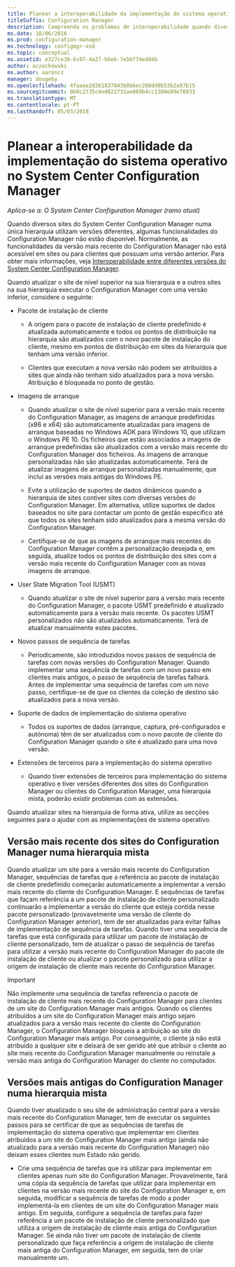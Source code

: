 ```yaml
---
title: Planear a interoperabilidade da implementação do sistema operativo
titleSuffix: Configuration Manager
description: Compreenda os problemas de interoperabilidade quando diversos sites do System Center Configuration Manager numa única hierarquia utilizam versões diferentes.
ms.date: 10/06/2016
ms.prod: configuration-manager
ms.technology: configmgr-osd
ms.topic: conceptual
ms.assetid: e327ce38-6c07-4a27-b6eb-7e5bf74ed04b
author: aczechowski
ms.author: aaroncz
manager: dougeby
ms.openlocfilehash: 4faaae2d261837043b8b6ec208dd8b53b2a97b15
ms.sourcegitcommit: 0b0c2735c4ed822731ae069b4cc1380e89e78933
ms.translationtype: MT
ms.contentlocale: pt-PT
ms.lasthandoff: 05/03/2018
---
```

# <a name="planning-for-operating-system-deployment-interoperability-in-system-center-configuration-manager"></a>Planear a interoperabilidade da implementação do sistema operativo no System Center Configuration Manager

*Aplica-se a: O System Center Configuration Manager (ramo atual)*

Quando diversos sites do System Center Configuration Manager numa única hierarquia utilizam versões diferentes, algumas funcionalidades do Configuration Manager não estão disponível. Normalmente, as funcionalidades da versão mais recente do Configuration Manager não está acessível em sites ou para clientes que possuam uma versão anterior. Para obter mais informações, veja [Interoperabilidade entre diferentes versões do System Center Configuration Manager](../../core/plan-design/hierarchy/interoperability-between-different-versions.md).  

 Quando atualizar o site de nível superior na sua hierarquia e a outros sites na sua hierarquia executar o Configuration Manager com uma versão inferior, considere o seguinte:  

-   Pacote de instalação de cliente  

    -   A origem para o pacote de instalação de cliente predefinido é atualizada automaticamente e todos os pontos de distribuição na hierarquia são atualizados com o novo pacote de instalação do cliente, mesmo em pontos de distribuição em sites da hierarquia que tenham uma versão inferior.  

    -   Clientes que executam a nova versão não podem ser atribuídos a sites que ainda não tenham sido atualizados para a nova versão. Atribuição é bloqueada no ponto de gestão.  

-   Imagens de arranque  

    -   Quando atualizar o site de nível superior para a versão mais recente do Configuration Manager, as imagens de arranque predefinidas (x86 e x64) são automaticamente atualizadas para imagens de arranque baseadas no Windows ADK para Windows 10, que utilizam o Windows PE 10. Os ficheiros que estão associados a imagens de arranque predefinidas são atualizados com a versão mais recente do Configuration Manager dos ficheiros. As imagens de arranque personalizadas não são atualizadas automaticamente. Terá de atualizar imagens de arranque personalizadas manualmente, que inclui as versões mais antigas do Windows PE.  

    -   Evite a utilização de suportes de dados dinâmicos quando a hierarquia de sites contiver sites com diversas versões do Configuration Manager. Em alternativa, utilize suportes de dados baseados no site para contactar um ponto de gestão específico até que todos os sites tenham sido atualizados para a mesma versão do Configuration Manager.  

    -   Certifique-se de que as imagens de arranque mais recentes do Configuration Manager contêm a personalização desejada e, em seguida, atualize todos os pontos de distribuição dos sites com a versão mais recente do Configuration Manager com as novas imagens de arranque.  

-   User State Migration Tool (USMT)  

    -   Quando atualizar o site de nível superior para a versão mais recente do Configuration Manager, o pacote USMT predefinido é atualizado automaticamente para a versão mais recente. Os pacotes USMT personalizados não são atualizados automaticamente. Terá de atualizar manualmente estes pacotes.  

-   Novos passos de sequência de tarefas  

    -   Periodicamente, são introduzidos novos passos de sequência de tarefas com novas versões do Configuration Manager. Quando implementar uma sequência de tarefas com um novo passo em clientes mais antigos, o passo de sequência de tarefas falhará. Antes de implementar uma sequência de tarefas com um novo passo, certifique-se de que os clientes da coleção de destino são atualizados para a nova versão.  

-   Suporte de dados de implementação do sistema operativo  

    -   Todos os suportes de dados (arranque, captura, pré-configurados e autónoma) têm de ser atualizados com o novo pacote de cliente do Configuration Manager quando o site é atualizado para uma nova versão.  

-   Extensões de terceiros para a implementação do sistema operativo  

    -   Quando tiver extensões de terceiros para implementação do sistema operativo e tiver versões diferentes dos sites do Configuration Manager ou clientes do Configuration Manager, uma hierarquia mista, poderão existir problemas com as extensões.  

 Quando atualizar sites na hierarquia de forma ativa, utilize as secções seguintes para o ajudar com as implementações de sistema operativo.  

## <a name="latest-version-of-configuration-manager-sites-in-a-mixed-hierarchy"></a>Versão mais recente dos sites do Configuration Manager numa hierarquia mista  
 Quando atualizar um site para a versão mais recente do Configuration Manager, sequências de tarefas que a referência ao pacote de instalação de cliente predefinido começarão automaticamente a implementar a versão mais recente do cliente do Configuration Manager. E sequências de tarefas que façam referência a um pacote de instalação de cliente personalizado continuarão a implementar a versão do cliente que esteja contida nesse pacote personalizado (provavelmente uma versão de cliente do Configuration Manager anterior), tem de ser atualizadas para evitar falhas de implementação de sequência de tarefas. Quando tiver uma sequência de tarefas que está configurada para utilizar um pacote de instalação de cliente personalizado, tem de atualizar o passo de sequência de tarefas para utilizar a versão mais recente do Configuration Manager do pacote de instalação de cliente ou atualizar o pacote personalizado para utilizar a origem de instalação de cliente mais recente do Configuration Manager.  

> [!IMPORTANT]  
>  Não implemente uma sequência de tarefas referencia o pacote de instalação de cliente mais recente do Configuration Manager para clientes de um site do Configuration Manager mais antigos. Quando os clientes atribuídos a um site do Configuration Manager mais antigo sejam atualizados para a versão mais recente do cliente do Configuration Manager, o Configuration Manager bloqueia a atribuição ao site do Configuration Manager mais antigo. Por conseguinte, o cliente já não está atribuído a qualquer site e deixará de ser gerido até que atribuir o cliente ao site mais recente do Configuration Manager manualmente ou reinstale a versão mais antiga do Configuration Manager do cliente no computador.  

## <a name="older-versions-of-configuration-manager-in-a-mixed-hierarchy"></a>Versões mais antigas do Configuration Manager numa hierarquia mista  
 Quando tiver atualizado o seu site de administração central para a versão mais recente do Configuration Manager, tem de executar os seguintes passos para se certificar de que as sequências de tarefas de implementação do sistema operativo que implementar em clientes atribuídos a um site do Configuration Manager mais antigo (ainda não atualizado para a versão mais recente do Configuration Manager) não deixam esses clientes num Estado não gerido.  

-   Crie uma sequência de tarefas que irá utilizar para implementar em clientes apenas num site do Configuration Manager. Provavelmente, fará uma cópia da sequência de tarefas que utilizar para implementar em clientes na versão mais recente do site do Configuration Manager e, em seguida, modificar a sequência de tarefas de modo a poder implementá-la em clientes de um site do Configuration Manager mais antigo. Em seguida, configure a sequência de tarefas para fazer referência a um pacote de instalação de cliente personalizado que utiliza a origem de instalação de cliente mais antiga do Configuration Manager. Se ainda não tiver um pacote de instalação de cliente personalizado que faça referência a origem de instalação de cliente mais antiga do Configuration Manager, em seguida, tem de criar manualmente um.  
